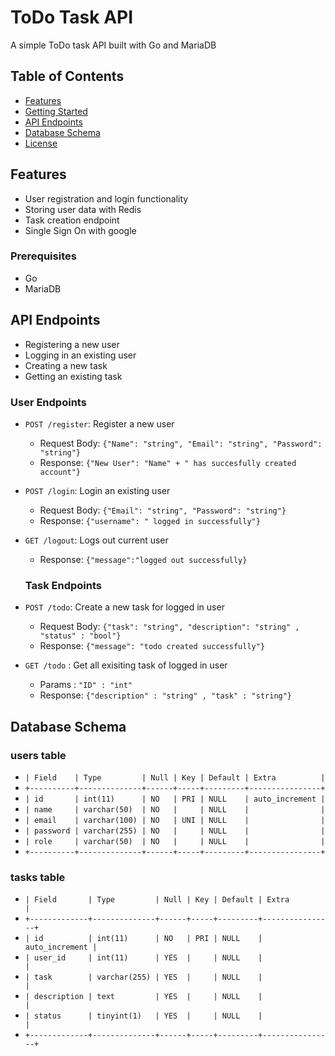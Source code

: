 # ToDo Task API

A simple ToDo task API built with Go and MariaDB

## Table of Contents

* [Features](#features)
* [Getting Started](#getting-started)
* [API Endpoints](#api-endpoints)
* [Database Schema](#database-schema)
* [License](#license)

## Features

* User registration and login functionality
* Storing user data with Redis
* Task creation endpoint
* Single Sign On with google

### Prerequisites

* Go
* MariaDB 

## API Endpoints
* Registering a new user
* Logging in an existing user
* Creating a new task
* Getting an existing task
### User Endpoints

* `POST /register`: Register a new user
	+ Request Body: `{"Name": "string", "Email": "string", "Password": "string"}`
	+ Response: `{"New User": "Name" + " has succesfully created account"}`
* `POST /login`: Login an existing user
	+ Request Body: `{"Email": "string", "Password": "string"}`
	+ Response: `{"username": " logged in successfully"}`
* `GET /logout`: Logs out current user
	+ Response: `{"message":"logged out successfully}`

    ### Task Endpoints

* `POST /todo`: Create a new task for logged in user
	+ Request Body: `{"task": "string", "description": "string" , "status" : "bool"}`
	+ Response: `{"message": "todo created successfully"}`
* `GET /todo` : Get all exisiting task of logged in user
    + Params : `"ID" : "int"`
    + Response: `{"description" : "string" , "task" : "string"}`

## Database Schema

### users table

+ `| Field    | Type         | Null | Key | Default | Extra          |`
+ `+----------+--------------+------+-----+---------+----------------+`
+ `| id       | int(11)      | NO   | PRI | NULL    | auto_increment |`
+ `| name     | varchar(50)  | NO   |     | NULL    |                |`
+ `| email    | varchar(100) | NO   | UNI | NULL    |                |`
+ `| password | varchar(255) | NO   |     | NULL    |                |`
+ `| role     | varchar(50)  | NO   |     | NULL    |                |`
+ `+----------+--------------+------+-----+---------+----------------+`

### tasks table

+ `| Field       | Type         | Null | Key | Default | Extra          |`
+ `+-------------+--------------+------+-----+---------+----------------+`
+ `| id          | int(11)      | NO   | PRI | NULL    | auto_increment |`
+ `| user_id     | int(11)      | YES  |     | NULL    |                |`
+ `| task        | varchar(255) | YES  |     | NULL    |                |`
+ `| description | text         | YES  |     | NULL    |                |`
+ `| status      | tinyint(1)   | YES  |     | NULL    |                |`
+ `+-------------+--------------+------+-----+---------+----------------+`